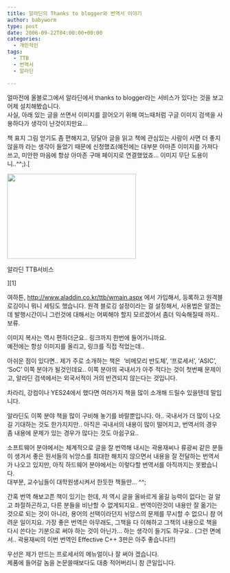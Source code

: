 ```yaml
---
title: 알라딘의 Thanks to blogger와 번역서 이야기
author: babyworm
type: post
date: 2006-09-22T04:00:00+00:00
categories:
  - 개인적인
tags:
  - TTB
  - 번역서
  - 알라딘

---
```

얼마전에 올블로그에서 알라딘에서 thanks to blogger라는 서비스가 있다는 것을 보고 어제 설치해봤습니다.  
사실, 아래 있는 글을 쓰면서 이미지를 끌어오기 위해 여느때처럼 구글 이미지 검색을 사용하다가 생각이 난것이지만요&#8230; 

책 표지 그림 얻기도 좀 편해지고, 덩달아 글을 읽고 책에 관심있는 사람이 사면 더 좋지 않을까 라는 생각이 들었기 때문에 신청했죠(예전에는 대부분 아마존 이미지를 가져다 쓰고, 미안한 마음에 항상 아마존 구매 페이지로 연결했었죠&#8230; 이미지 무단 도용이니..^^;).[

<div style="width: 310px" class="wp-caption aligncenter">
  <img loading="lazy" decoding="async" src="https://i0.wp.com/babyworm.net/wordpress/wp-content/uploads/1/cfile22.uf.1478264D4D6A7A8A2D68D4.jpg?resize=300%2C198" width="300" height="198" alt="" data-recalc-dims="1" />
  
  <p class="wp-caption-text">
    알라딘 TTB서비스
  </p>
</div>][1]

여하튼, <http://www.aladdin.co.kr/ttb/wmain.aspx> 에서 가입해서, 등록하고 원격블로깅이니 뭐니 세팅도 했습니다. 원격 블로깅 설정이라는 걸 설정해서, 사용법은 알겠는데 발행시간이니 그런것에 대해서는 어찌해야 할지 모르겠어서 좀더 익숙해질때 까지.. 보류.

이미지 복사는 역시 편하더군요.. 링크까지 한번에 들어가니까요.  
예전에는 항상 이미지를 올리고, 링크를 직접 적었는데.. 

아쉬운 점이 있다면.. 제가 주로 소개하는 책은&nbsp; &#8216;비메모리 반도체&#8217;, &#8216;프로세서&#8217;, &#8216;ASIC&#8217;, &#8216;SoC&#8217; 이쪽 분야가 될것인데요.. 이쪽 분야의 국내서가 아주 적다는 것이 첫번째 문제이고, 알라딘 검색에서는 외국서적이 거의 반견되지 않는다는 것입니다. 

차라리, 강컴이나 YES24에서 했다면 여러가지 책을 많이 소개해 드릴수 있을텐데 말입니다. 

알라딘도 이쪽 분야 책을 많이 구비해 놓기를 바랄뿐입니다. 아.. 국내서가 더 많이 나오길 기대하는 것도 한가지지만.. 아직은 국내서의 내용이 많이 떨어지고, 번역서의 경우 좀 내용에 문제가 있는 경우가 많다는 것도 아쉽구요..

소프트웨어 분야에서는 체계적으로 글을 잘 번역해 내시는 곽용재씨나 류광씨 같은 분들이 생겨서 좋은 원서들의 뉘앙스를 최대한 해치지 않으면서 내용을 잘 전달하는 번역서가 나오고 있지만, 아직 하드웨어 분야에서는 이렇다할 번역서를 아직까지는 못봤습니다.  
대부분, 교수님들이 대학원생시켜서 한듯한 책들만&#8230; ^^;

간혹 번역 해보고픈 책이 있기는 한데, 저 역시 글을 올바르게 옮길 능력이 없다는 걸 알고 좌절하곤하고, 다른 분들을 비난할 수 없게되지요.. 번역이란것이 내용만 잘 옮기는 것으로 되는 것이 아니라, 용어의 선택이라던지 뉘앙스의 문제를 무시할 수 없으니 참 어려운 일이지요. 가장 좋은 번역은 아무래도, 그책을 다 이해하고 그책의 내용으로 책을 다시 쓴다는 기분으로 써야 하는 것이 아닌가&#8230; 하는 생각이 들기도 하구요.. (그런 면에서.. 곽용재씨의 이번 번역인 Effective C++ 3판은 아주 좋습니다!!) 

우선은 제가 만드는 프로세서의 메뉴얼이나 잘 써야 겠습니다.&nbsp;  
제품에 들어갈 놈을 논문쓸때보다도 대충 적어버리니 참 큰일입니다.

 [1]: http://www.aladdin.co.kr/ttb/wmain.aspx
